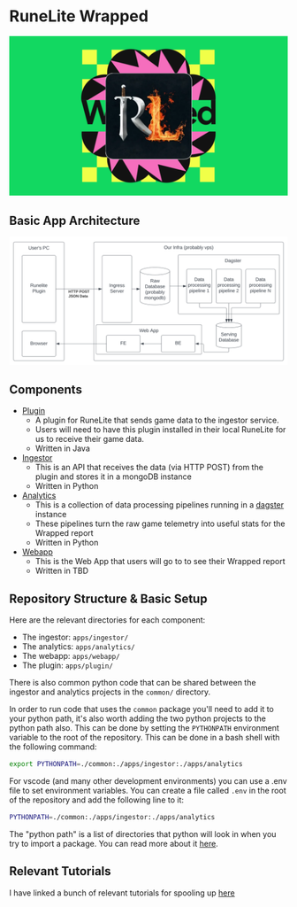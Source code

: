 # RuneLite Wrapped
![banner](/assets/runelite_wrapped_icon_wide.png)


## Basic App Architecture

![Architecture Graph](/assets/runelite_wrapped_architecture.svg)

## Components

* [Plugin](/apps/plugin/README.md)
  * A plugin for RuneLite that sends game data to the ingestor service.
  * Users will need to have this plugin installed in their local RuneLite for us to receive their game data.
  * Written in Java
* [Ingestor](/apps/ingestor/README.md)
  * This is an API that receives the data (via HTTP POST) from the plugin and stores it in a mongoDB instance
  * Written in Python
* [Analytics](/apps/analytics/README.md)
  * This is a collection of data processing pipelines running in a [dagster](https://dagster.io/) instance
  * These pipelines turn the raw game telemetry into useful stats for the Wrapped report
  * Written in Python
* [Webapp](/apps/webapp/README.md)
  * This is the Web App that users will go to to see their Wrapped report
  * Written in TBD

## Repository Structure & Basic Setup

Here are the relevant directories for each component:
* The ingestor: `apps/ingestor/`
* The analytics: `apps/analytics/`
* The webapp: `apps/webapp/`
* The plugin: `apps/plugin/`

There is also common python code that can be shared between the ingestor and analytics projects in the `common/` directory.

In order to run code that uses the `common` package you'll need to add it to your python path, it's also worth adding the two python projects to the python path also. This can be done by setting the `PYTHONPATH` environment variable to the root of the repository. This can be done in a bash shell with the following command:

```bash
export PYTHONPATH=./common:./apps/ingestor:./apps/analytics
```

For vscode (and many other development environments) you can use a .env file to set environment variables. You can create a file called `.env` in the root of the repository and add the following line to it:

```bash
PYTHONPATH=./common:./apps/ingestor:./apps/analytics
```

The "python path" is a list of directories that python will look in when you try to import a package. You can read more about it [here](https://docs.python.org/3/tutorial/modules.html#the-module-search-path).

## Relevant Tutorials

I have linked a bunch of relevant tutorials for spooling up [here](/tutorials/)
